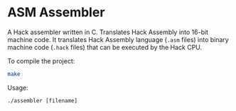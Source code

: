 #  ASM Assembler

A Hack assembler written in C. Translates Hack Assembly into 16-bit machine code. 
It translates Hack Assembly language (`.asm` files) into binary machine code (`.hack` files) that can be executed by the Hack CPU.

To compile the project:
```bash
make
```
Usage:
```
./assembler [filename]
```
